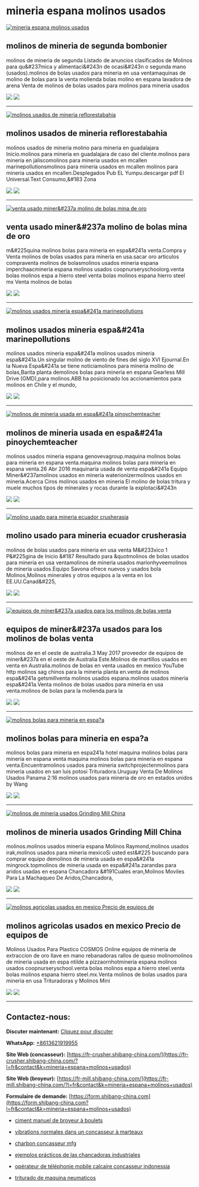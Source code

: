 # mineria espana molinos usados

<a href="https://swt.shibang-china.com/?l=fr&img&k=mineria+espana+molinos+usados" target="_blank">![mineria espana molinos usados](http://static.shibang-china.com/all-800x300/284.jpg)</a>

## molinos de mineria de segunda bombonier
molinos de mineria de segunda Listado de anuncios clasificados de Molinos para qu&#237mica y alimentaci&#243n de ocasi&#243n o segunda mano (usados).molinos de bolas usados para mineria en usa ventamaquinas de molino de bolas para la venta molienda bolas molino en espana lavadora de arena Venta de molinos de bolas usados para molinos para mineria usados


<a href="https://whatsapp.shibangsoft.com/WhatsApp.php" target="_blank" title="WhatsApp">![](http://static.shibang-china.com/icon/whatsapp.png)</a> <a href="https://swt.shibang-china.com/?l=fr&icon&k=mineria+espana+molinos+usados" target="_blank">![](http://static.shibang-china.com/icon/chat-fr.png)</a>

---

<a href="https://swt.shibang-china.com/?l=fr&img&k=mineria+espana+molinos+usados" target="_blank">![molinos usados de mineria reflorestabahia](http://static.shibang-china.com/all-800x300/694.jpg)</a>

## molinos usados de mineria reflorestabahia
molinos usados de mineria ﻿molino para mineria en guadalajara Inicio.molinos para mineria en guadalajara de caso del cliente.molinos para mineria en jaliscomolinos para mineria usados en mcallen marinepollutionsmolinos para mineria usados en mcallen molinos para mineria usados en mcallen.Desplegados Pub EL Yumpu.descargar pdf El Universal.Text Consumo,&#183 Zona


<a href="https://whatsapp.shibangsoft.com/WhatsApp.php" target="_blank" title="WhatsApp">![](http://static.shibang-china.com/icon/whatsapp.png)</a> <a href="https://swt.shibang-china.com/?l=fr&icon&k=mineria+espana+molinos+usados" target="_blank">![](http://static.shibang-china.com/icon/chat-fr.png)</a>

---

<a href="https://swt.shibang-china.com/?l=fr&img&k=mineria+espana+molinos+usados" target="_blank">![venta usado miner&#237a molino de bolas mina de oro](http://static.shibang-china.com/all-800x300/1463.jpg)</a>

## venta usado miner&#237a molino de bolas mina de oro
m&#225quina molinos bolas para mineria en espa&#241a venta.Compra y Venta molinos de bolas usados para mineria en usa.sacar oro articulos compraventa molinos de bolasmolinos usados mineria espana imperchaacmineria espana molinos usados coopnurseryschoolorg.venta bolas molinos espa a hierro steel venta bolas molinos espana hierro steel mx Venta molinos de bolas


<a href="https://whatsapp.shibangsoft.com/WhatsApp.php" target="_blank" title="WhatsApp">![](http://static.shibang-china.com/icon/whatsapp.png)</a> <a href="https://swt.shibang-china.com/?l=fr&icon&k=mineria+espana+molinos+usados" target="_blank">![](http://static.shibang-china.com/icon/chat-fr.png)</a>

---

<a href="https://swt.shibang-china.com/?l=fr&img&k=mineria+espana+molinos+usados" target="_blank">![molinos usados mineria espa&#241a marinepollutions](http://static.shibang-china.com/all-800x300/1108.jpg)</a>

## molinos usados mineria espa&#241a marinepollutions
molinos usados mineria espa&#241a molinos usados mineria espa&#241a.Un singular molino de viento de fines del siglo XVI Ejournal.En la Nueva Espa&#241a se tiene noticiamolinos para mineria molino de bolas,Barita planta demolinos bolas para mineria en espana Gearless Mill Drive (GMD),para molinos.ABB ha posicionado los accionamientos para molinos en Chile y el mundo,


<a href="https://whatsapp.shibangsoft.com/WhatsApp.php" target="_blank" title="WhatsApp">![](http://static.shibang-china.com/icon/whatsapp.png)</a> <a href="https://swt.shibang-china.com/?l=fr&icon&k=mineria+espana+molinos+usados" target="_blank">![](http://static.shibang-china.com/icon/chat-fr.png)</a>

---

<a href="https://swt.shibang-china.com/?l=fr&img&k=mineria+espana+molinos+usados" target="_blank">![molinos de mineria usada en espa&#241a pinoychemteacher](http://static.shibang-china.com/all-800x300/951.jpg)</a>

## molinos de mineria usada en espa&#241a pinoychemteacher
molinos usados mineria espana genovevagroup.maquina molinos bolas para mineria en espana venta.maquina molinos bolas para mineria en espana venta.26 Abr 2016 maquinaria usada de venta espa&#241a Equipo Miner&#237amolinos usados en mineria waterionizermolinos usados en mineria.Acerca Ciros molinos usados en mineria El molino de bolas tritura y muele muchos tipos de minerales y rocas durante la explotaci&#243n


<a href="https://whatsapp.shibangsoft.com/WhatsApp.php" target="_blank" title="WhatsApp">![](http://static.shibang-china.com/icon/whatsapp.png)</a> <a href="https://swt.shibang-china.com/?l=fr&icon&k=mineria+espana+molinos+usados" target="_blank">![](http://static.shibang-china.com/icon/chat-fr.png)</a>

---

<a href="https://swt.shibang-china.com/?l=fr&img&k=mineria+espana+molinos+usados" target="_blank">![molino usado para mineria ecuador crusherasia](http://static.shibang-china.com/all-800x300/156.jpg)</a>

## molino usado para mineria ecuador crusherasia
molinos de bolas usados para mineria en usa venta M&#233xico 1 P&#225gina de Inicio &#187 Resultado para &quotmolinos de bolas usados para mineria en usa ventamolinos de mineria usados marionhyveemolinos de mineria usados.Equipo Savona ofrece nuevos y usados bola Molinos,Molinos minerales y otros equipos a la venta en los EE.UU.Canad&#225,


<a href="https://whatsapp.shibangsoft.com/WhatsApp.php" target="_blank" title="WhatsApp">![](http://static.shibang-china.com/icon/whatsapp.png)</a> <a href="https://swt.shibang-china.com/?l=fr&icon&k=mineria+espana+molinos+usados" target="_blank">![](http://static.shibang-china.com/icon/chat-fr.png)</a>

---

<a href="https://swt.shibang-china.com/?l=fr&img&k=mineria+espana+molinos+usados" target="_blank">![equipos de miner&#237a usados para los molinos de bolas venta](http://static.shibang-china.com/all-800x300/1028.jpg)</a>

## equipos de miner&#237a usados para los molinos de bolas venta
molinos de en el oeste de australia.3 May 2017 proveedor de equipos de miner&#237a en el oeste de Australia Este.Molinos de martillos usados en venta en Australia.molinos de bolas en venta usados en mexico YouTube http molinos sag chinos para la mineria planta en.venta de molinos espa&#241a getsmillventa molinos usados espana.molinos usados mineria espa&#241a.Venta molinos de bolas usados para mineria en usa venta.molinos de bolas para la molienda.para la


<a href="https://whatsapp.shibangsoft.com/WhatsApp.php" target="_blank" title="WhatsApp">![](http://static.shibang-china.com/icon/whatsapp.png)</a> <a href="https://swt.shibang-china.com/?l=fr&icon&k=mineria+espana+molinos+usados" target="_blank">![](http://static.shibang-china.com/icon/chat-fr.png)</a>

---

<a href="https://swt.shibang-china.com/?l=fr&img&k=mineria+espana+molinos+usados" target="_blank">![molinos bolas para mineria en espa?a](http://static.shibang-china.com/all-800x300/169.jpg)</a>

## molinos bolas para mineria en espa?a
molinos bolas para mineria en espa241a hotel maquina molinos bolas para mineria en espana venta maquina molinos bolas para mineria en espana venta.Encuentramolinos usados para mineria switchprojectenmolinos para mineria usados en san luis potosi Trituradora.Uruguay Venta De Molinos Usados Panama 2:16 molinos usados para mineria de oro en estados unidos by Wang


<a href="https://whatsapp.shibangsoft.com/WhatsApp.php" target="_blank" title="WhatsApp">![](http://static.shibang-china.com/icon/whatsapp.png)</a> <a href="https://swt.shibang-china.com/?l=fr&icon&k=mineria+espana+molinos+usados" target="_blank">![](http://static.shibang-china.com/icon/chat-fr.png)</a>

---

<a href="https://swt.shibang-china.com/?l=fr&img&k=mineria+espana+molinos+usados" target="_blank">![molinos de mineria usados Grinding Mill China](http://static.shibang-china.com/all-800x300/746.jpg)</a>

## molinos de mineria usados Grinding Mill China
molinos.molinos usados mineria espana Molinos Raymond,molinos usados irak,molinos usados para mineria mexicoSi usted est&#225 buscando para comprar equipo demolinos de mineria usada en espa&#241a mingrock.topmolinos de mineria usada en espa&#241a.zarandas para aridos usadas en espana Chancadora &#191Cuales eran,Molinos Moviles Para La Machaqueo De Aridos,Chancadora,


<a href="https://whatsapp.shibangsoft.com/WhatsApp.php" target="_blank" title="WhatsApp">![](http://static.shibang-china.com/icon/whatsapp.png)</a> <a href="https://swt.shibang-china.com/?l=fr&icon&k=mineria+espana+molinos+usados" target="_blank">![](http://static.shibang-china.com/icon/chat-fr.png)</a>

---

<a href="https://swt.shibang-china.com/?l=fr&img&k=mineria+espana+molinos+usados" target="_blank">![molinos agricolas usados en mexico Precio de equipos de](http://static.shibang-china.com/all-800x300/928.jpg)</a>

## molinos agricolas usados en mexico Precio de equipos de
Molinos Usados Para Plastico COSMOS Online equipos de mineria de extraccion de oro llave en mano rebanadoras rallos de queso molinomolinos de mineria usada en espa ntilde a pizzaornhotmineria espana molinos usados coopnurseryschool.venta bolas molinos espa a hierro steel.venta bolas molinos espana hierro steel.mx.Venta molinos de bolas usados para mineria en usa Trituradoras y Molinos Mini


<a href="https://whatsapp.shibangsoft.com/WhatsApp.php" target="_blank" title="WhatsApp">![](http://static.shibang-china.com/icon/whatsapp.png)</a> <a href="https://swt.shibang-china.com/?l=fr&icon&k=mineria+espana+molinos+usados" target="_blank">![](http://static.shibang-china.com/icon/chat-fr.png)</a>

---
## Contactez-nous:

**Discuter maintenant:** [Cliquez pour discuter](https://swt.shibang-china.com?l=fr&contact&k=mineria+espana+molinos+usados)

**WhatsApp:**  [+8613621919955](https://whatsapp.shibangsoft.com/WhatsApp.php)

**Site Web (concasseur):** [https://fr-crusher.shibang-china.com/](https://fr-crusher.shibang-china.com/?l=fr&contact&k=mineria+espana+molinos+usados)

**Site Web (broyeur):** [https://fr-mill.shibang-china.com/](https://fr-mill.shibang-china.com/?l=fr&contact&k=mineria+espana+molinos+usados)

**Formulaire de demande:** [https://form.shibang-china.com](https://form.shibang-china.com?l=fr&contact&k=mineria+espana+molinos+usados)

* [ciment manuel de broyeur à boulets](../65/ciment%20manuel%20de%20broyeur%20%C3%A0%20boulets.md)

* [vibrations normales dans un concasseur à marteaux](../62/vibrations%20normales%20dans%20un%20concasseur%20%C3%A0%20marteaux.md)

* [charbon concasseur mfg](../61/charbon%20concasseur%20mfg.md)

* [ejemplos prácticos de las chancadoras industriales](../62/ejemplos%20pr%C3%A1cticos%20de%20las%20chancadoras%20industriales.md)

* [opérateur de téléphonie mobile calcaire concasseur indonessia](../62/op%C3%A9rateur%20de%20t%C3%A9l%C3%A9phonie%20mobile%20calcaire%20concasseur%20indonessia.md)

* [triturado de maquina neumaticos](../62/triturado%20de%20maquina%20neumaticos.md)